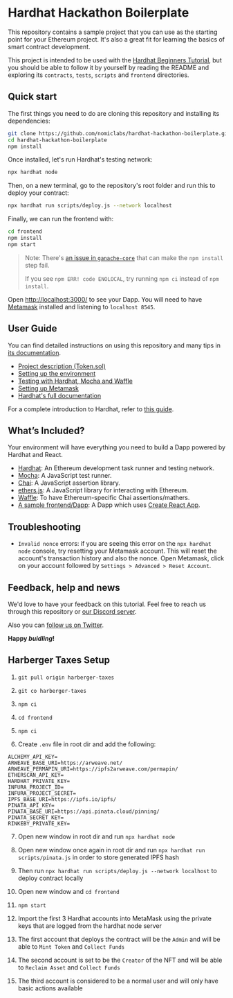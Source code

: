 # Hardhat Hackathon Boilerplate

This repository contains a sample project that you can use as the starting point
for your Ethereum project. It's also a great fit for learning the basics of
smart contract development.

This project is intended to be used with the
[Hardhat Beginners Tutorial](https://hardhat.org/tutorial), but you should be
able to follow it by yourself by reading the README and exploring its
`contracts`, `tests`, `scripts` and `frontend` directories.

## Quick start

The first things you need to do are cloning this repository and installing its
dependencies:

```sh
git clone https://github.com/nomiclabs/hardhat-hackathon-boilerplate.git
cd hardhat-hackathon-boilerplate
npm install
```

Once installed, let's run Hardhat's testing network:

```sh
npx hardhat node
```

Then, on a new terminal, go to the repository's root folder and run this to
deploy your contract:

```sh
npx hardhat run scripts/deploy.js --network localhost
```

Finally, we can run the frontend with:

```sh
cd frontend
npm install
npm start
```

> Note: There's [an issue in `ganache-core`](https://github.com/trufflesuite/ganache-core/issues/650) that can make the `npm install` step fail.
>
> If you see `npm ERR! code ENOLOCAL`, try running `npm ci` instead of `npm install`.

Open [http://localhost:3000/](http://localhost:3000/) to see your Dapp. You will
need to have [Metamask](https://metamask.io) installed and listening to
`localhost 8545`.

## User Guide

You can find detailed instructions on using this repository and many tips in [its documentation](https://hardhat.org/tutorial).

- [Project description (Token.sol)](https://hardhat.org/tutorial/4-contracts/)
- [Setting up the environment](https://hardhat.org/tutorial/1-setup/)
- [Testing with Hardhat, Mocha and Waffle](https://hardhat.org/tutorial/5-test/)
- [Setting up Metamask](https://hardhat.org/tutorial/8-frontend/#setting-up-metamask)
- [Hardhat's full documentation](https://hardhat.org/getting-started/)

For a complete introduction to Hardhat, refer to [this guide](https://hardhat.org/getting-started/#overview).

## What’s Included?

Your environment will have everything you need to build a Dapp powered by Hardhat and React.

- [Hardhat](https://hardhat.org/): An Ethereum development task runner and testing network.
- [Mocha](https://mochajs.org/): A JavaScript test runner.
- [Chai](https://www.chaijs.com/): A JavaScript assertion library.
- [ethers.js](https://docs.ethers.io/ethers.js/html/): A JavaScript library for interacting with Ethereum.
- [Waffle](https://github.com/EthWorks/Waffle/): To have Ethereum-specific Chai assertions/mathers.
- [A sample frontend/Dapp](./frontend): A Dapp which uses [Create React App](https://github.com/facebook/create-react-app).

## Troubleshooting

- `Invalid nonce` errors: if you are seeing this error on the `npx hardhat node`
  console, try resetting your Metamask account. This will reset the account's
  transaction history and also the nonce. Open Metamask, click on your account
  followed by `Settings > Advanced > Reset Account`.

## Feedback, help and news

We'd love to have your feedback on this tutorial. Feel free to reach us through
this repository or [our Discord server](https://invite.gg/HardhatSupport).

Also you can [follow us on Twitter](https://twitter.com/HardhatHQ).

**Happy _buidling_!**


## Harberger Taxes Setup

1. `git pull origin harberger-taxes`

2. `git co harberger-taxes`

3. `npm ci`

4. `cd frontend`

5. `npm ci`

6. Create `.env` file in root dir and add the following:
```
ALCHEMY_API_KEY=
ARWEAVE_BASE_URI=https://arweave.net/
ARWEAVE_PERMAPIN_URI=https://ipfs2arweave.com/permapin/
ETHERSCAN_API_KEY=
HARDHAT_PRIVATE_KEY=
INFURA_PROJECT_ID=
INFURA_PROJECT_SECRET=
IPFS_BASE_URI=https://ipfs.io/ipfs/
PINATA_API_KEY=
PINATA_BASE_URI=https://api.pinata.cloud/pinning/
PINATA_SECRET_KEY=
RINKEBY_PRIVATE_KEY=
```

7. Open new window in root dir and run `npx hardhat node`

8. Open new window once again in root dir and run `npx hardhat run scripts/pinata.js` in order to store generated IPFS hash

9. Then run `npx hardhat run scripts/deploy.js --network localhost` to deploy contract locally

10. Open new window and `cd frontend`

11. `npm start`

12. Import the first 3 Hardhat accounts into MetaMask using the private keys that are logged from the hardhat node server

13. The first account that deploys the contract will be the `Admin` and will be able to `Mint Token` and `Collect Funds`

14. The second account is set to be the `Creator` of the NFT and will be able to `Reclaim Asset` and `Collect Funds`

15. The third account is considered to be a normal user and will only have basic actions available
